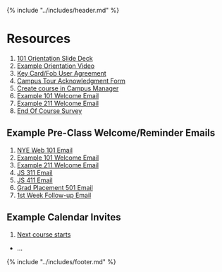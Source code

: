 {% include "../includes/header.md" %}

# Resources

1. [101 Orientation Slide Deck](https://docs.google.com/presentation/d/1qS8aNoKiW03AXsCZ5rCWEXHdfjdqpavLN3u_ySYqm_U/edit?usp=sharing)
1. [Example Orientation Video](https://vimeo.com/331898781/2ad01f206e)
1. [Key Card/Fob User Agreement](https://docs.google.com/forms/d/e/1FAIpQLSdaGwT-9UU5wf5qowFis2j75L75GWIQMFHOSmpl3B1DzwO1qg/viewform)
1. [Campus Tour Acknowledgment Form](https://docs.google.com/forms/d/e/1FAIpQLSdftyuaXSe3RbnqSF9PsbUoaibI_vxispj_pa6SkNi63aKcaQ/viewform)
1. [Create course in Campus Manager](https://vimeo.com/343271992/2507891731)
1. [Example 101 Welcome Email](https://docs.google.com/document/d/1xnKxNggyqmkNjFdsc0GRK_Cv52TSeXYArpJofbSqkA0/edit?usp=sharing)
1. [Example 211 Welcome Email](https://docs.google.com/document/d/174NK3Kxh_bVvnl7gHIbpAgt6ffuiDcQle_RRleGrToQ/edit?usp=sharing)
1. [End Of Course Survey](https://drive.google.com/open?id=1d99ZNONx6Y2XC8DCv_yisiwDUXL1CM5EuV4md1OVyv8)

## Example Pre-Class Welcome/Reminder Emails

1. [NYE Web 101 Email](https://docs.google.com/document/d/1GyjYldRp9ds_VxUL-2dyrFjP47sZXH1NlyORLKhLb6s/edit?usp=sharing)
1. [Example 101 Welcome Email](https://docs.google.com/document/d/1xnKxNggyqmkNjFdsc0GRK_Cv52TSeXYArpJofbSqkA0/edit?usp=sharing)
1. [Example 211 Welcome Email](https://docs.google.com/document/d/174NK3Kxh_bVvnl7gHIbpAgt6ffuiDcQle_RRleGrToQ/edit?usp=sharing)
1. [JS 311 Email](https://docs.google.com/document/d/101usKCCjMvzVYshMGQX_xRsfj8vLEkktz3YJ9wJ99v8/edit?usp=sharing)
1. [JS 411 Email](https://google.com)
1. [Grad Placement 501 Email](https://docs.google.com/document/d/14Ay9JS1-0T2Sxx88-71lbhE8CoQZBz1HkY62G-LmxA0/edit?usp=sharing)
1. [1st Week Follow-up Email](https://docs.google.com/document/d/1s0_YbkP9lVM5uqx56tojZPxme5qTUOPiZG1I8ue6KLw/edit?usp=sharing)

## Example Calendar Invites

1. [Next course starts](https://docs.google.com/document/d/19XMflBCjNivL69KqOEiNGGZw-WwlrHwDpgKUB5K6f6k/edit?usp=sharing)
* ...

{% include "../includes/footer.md" %}